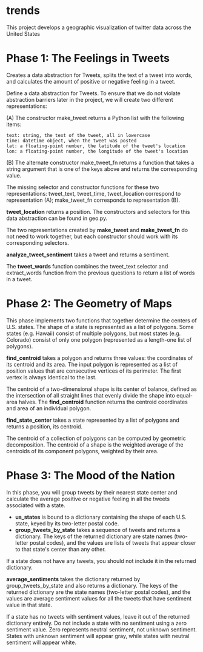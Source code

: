 # trends

This project develops a geographic visualization of twitter data across the United States

# Phase 1: The Feelings in Tweets

Creates a data abstraction for Tweets, splits the text of a tweet into words, and calculates the amount of positive or negative feeling in a tweet.

Define a data abstraction for Tweets. To ensure that we do not violate abstraction barriers later in the project, we will create two different representations:

(A) The constructor make_tweet returns a Python list with the following items:

    text: string, the text of the tweet, all in lowercase
    time: datetime object, when the tweet was posted
    lat: a floating-point number, the latitude of the tweet's location
    lon: a floating-point number, the longitude of the tweet's location

(B) The alternate constructor make_tweet_fn returns a function that takes a string argument that is one of the keys above and returns the corresponding value.

The missing selector and constructor functions for these two representations: tweet_text, tweet_time, tweet_location correspond to representation (A); make_tweet_fn corresponds to representation (B).

**tweet_location** returns a position. The constructors and selectors for this data abstraction can be found in geo.py.

The two representations created by **make_tweet** and **make_tweet_fn** do not need to work together, but each constructor should work with its corresponding selectors.

**analyze_tweet_sentiment** takes a tweet and returns a sentiment.

The **tweet_words** function combines the tweet_text selector and extract_words function from the previous questions to return a list of words in a tweet.

# Phase 2: The Geometry of Maps

This phase implements two functions that together determine the centers of U.S. states. The shape of a state is represented as a list of polygons. Some states (e.g. Hawaii) consist of multiple polygons, but most states (e.g. Colorado) consist of only one polygon (represented as a length-one list of polygons).

**find_centroid** takes a polygon and returns three values: the coordinates of its centroid and its area. The input polygon is represented as a list of position values that are consecutive vertices of its perimeter. The first vertex is always identical to the last.

The centroid of a two-dimensional shape is its center of balance, defined as the intersection of all straight lines that evenly divide the shape into equal-area halves. The **find_centroid** function returns the centroid coordinates and area of an individual polygon.

**find_state_center** takes a state represented by a list of polygons and returns a position, its centroid.

The centroid of a collection of polygons can be computed by geometric decomposition. The centroid of a shape is the weighted average of the centroids of its component polygons, weighted by their area.

# Phase 3: The Mood of the Nation

In this phase, you will group tweets by their nearest state center and calculate the average positive or negative feeling in all the tweets associated with a state.

* **us_states** is bound to a dictionary containing the shape of each U.S. state, keyed by its two-letter postal code.
* **group_tweets_by_state** takes a sequence of tweets and returns a dictionary. The keys of the returned dictionary are state names (two-letter postal codes), and the values are lists of tweets that appear closer to that state's center than any other.

If a state does not have any tweets, you should not include it in the returned dictionary.

**average_sentiments** takes the dictionary returned by group_tweets_by_state and also returns a dictionary. The keys of the returned dictionary are the state names (two-letter postal codes), and the values are average sentiment values for all the tweets that have sentiment value in that state.

If a state has no tweets with sentiment values, leave it out of the returned dictionary entirely. Do not include a state with no sentiment using a zero sentiment value. Zero represents neutral sentiment, not unknown sentiment. States with unknown sentiment will appear gray, while states with neutral sentiment will appear white.

